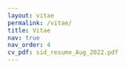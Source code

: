 ```yaml
---
layout: vitae
permalink: /vitae/
title: Vitae
nav: true
nav_order: 4
cv_pdf: sid_resume_Aug_2022.pdf
---
```

